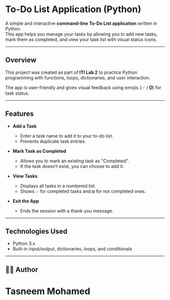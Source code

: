 # To-Do List Application (Python)

A simple and interactive **command-line To-Do List application** written in Python.  
This app helps you manage your tasks by allowing you to add new tasks, mark them as completed, and view your task list with visual status icons.

---

## Overview

This project was created as part of **ITI Lab 2** to practice Python programming with functions, loops, dictionaries, and user interaction.

The app is user-friendly and gives visual feedback using emojis (✅ / ❎) for task status.

---

## Features

- **Add a Task**
  - Enter a task name to add it to your to-do list.
  - Prevents duplicate task entries.

- **Mark Task as Completed**
  - Allows you to mark an existing task as "Completed".
  - If the task doesn’t exist, you can choose to add it.

- **View Tasks**
  - Displays all tasks in a numbered list.
  - Shows `✅` for completed tasks and `❎` for not completed ones.

- **Exit the App**
  - Ends the session with a thank-you message.

---

## Technologies Used

- Python 3.x
- Built-in input/output, dictionaries, loops, and conditionals

---

## 🧑‍💻 Author
# Tasneem Mohamed

